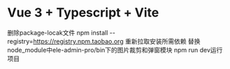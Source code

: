 # Vue 3 + Typescript + Vite

删除package-locak文件
npm install --registry=https://registry.npm.taobao.org 重新拉取安装所需依赖
替换node_module中ele-admin-pro/bin下的图片裁剪和弹窗模块
npm run dev运行项目


